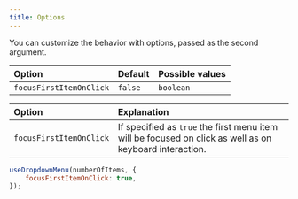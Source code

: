 ```yaml
---
title: Options
---
```


You can customize the behavior with options, passed as the second argument.

Option | Default | Possible values
:--- | :--- | :---
`focusFirstItemOnClick` | `false` | `boolean`

Option | Explanation
:--- | :---
`focusFirstItemOnClick` | If specified as `true` the first menu item will be focused on click as well as on keyboard interaction.

```js
useDropdownMenu(numberOfItems, {
    focusFirstItemOnClick: true,
});
```